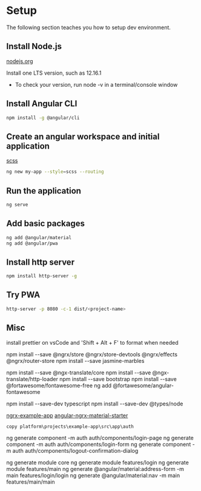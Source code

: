 # Setup

The following section teaches you how to setup dev environment.

## Install Node.js

[nodejs.org](https://nodejs.org/en/download/)

Install one LTS version, such as 12.16.1
+ To check your version, run node -v in a terminal/console window

## Install Angular CLI

```bash
npm install -g @angular/cli
```

## Create an angular workspace and initial application
[scss](https://sass-lang.com/guide)
```bash
ng new my-app --style=scss --routing
```

## Run the application

```bash
ng serve
```

## Add basic packages

```bash
ng add @angular/material
ng add @angular/pwa
```

## Install http server

```bash
npm install http-server -g
```

## Try PWA

```bash
http-server -p 8080 -c-1 dist/<project-name>
```

## Misc
install prettier on vsCode and 'Shift + Alt + F' to format when needed

npm install --save @ngrx/store @ngrx/store-devtools @ngrx/effects @ngrx/router-store
npm install --save jasmine-marbles

npm install --save @ngx-translate/core
npm install --save @ngx-translate/http-loader
npm install --save bootstrap
npm install --save @fortawesome/fontawesome-free
ng add @fortawesome/angular-fontawesome

<!-- npm install -D jest jest-preset-angular @types/jest -->
<!-- npm install --save-dev cypress -->
npm install --save-dev typescript
npm install --save-dev @types/node

[ngrx-example-app](https://github.com/ngrx/platform/tree/master/projects/example-app)
[angular-ngrx-material-starter](https://github.com/tomastrajan/angular-ngrx-material-starter)
```
copy platform\projects\example-app\src\app\auth
```
ng generate component -m auth auth/components/login-page
ng generate component -m auth auth/components/login-form
ng generate component -m auth auth/components/logout-confirmation-dialog

ng generate module core
ng generate module features/login
ng generate module features/main
ng generate @angular/material:address-form -m main features/login/login
ng generate @angular/material:nav -m main features/main/main

